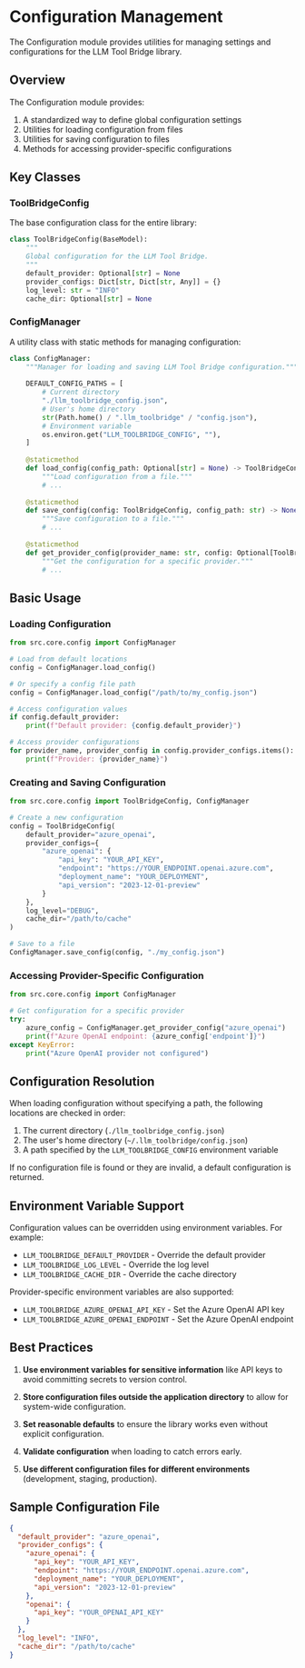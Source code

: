 # Configuration Management

The Configuration module provides utilities for managing settings and configurations for the LLM Tool Bridge library.

## Overview

The Configuration module provides:

1. A standardized way to define global configuration settings
2. Utilities for loading configuration from files
3. Utilities for saving configuration to files
4. Methods for accessing provider-specific configurations

## Key Classes

### ToolBridgeConfig

The base configuration class for the entire library:

```python
class ToolBridgeConfig(BaseModel):
    """
    Global configuration for the LLM Tool Bridge.
    """
    default_provider: Optional[str] = None
    provider_configs: Dict[str, Dict[str, Any]] = {}
    log_level: str = "INFO"
    cache_dir: Optional[str] = None
```

### ConfigManager

A utility class with static methods for managing configuration:

```python
class ConfigManager:
    """Manager for loading and saving LLM Tool Bridge configuration."""
    
    DEFAULT_CONFIG_PATHS = [
        # Current directory
        "./llm_toolbridge_config.json",
        # User's home directory
        str(Path.home() / ".llm_toolbridge" / "config.json"),
        # Environment variable
        os.environ.get("LLM_TOOLBRIDGE_CONFIG", ""),
    ]
    
    @staticmethod
    def load_config(config_path: Optional[str] = None) -> ToolBridgeConfig:
        """Load configuration from a file."""
        # ...
    
    @staticmethod
    def save_config(config: ToolBridgeConfig, config_path: str) -> None:
        """Save configuration to a file."""
        # ...
    
    @staticmethod
    def get_provider_config(provider_name: str, config: Optional[ToolBridgeConfig] = None) -> Dict[str, Any]:
        """Get the configuration for a specific provider."""
        # ...
```

## Basic Usage

### Loading Configuration

```python
from src.core.config import ConfigManager

# Load from default locations
config = ConfigManager.load_config()

# Or specify a config file path
config = ConfigManager.load_config("/path/to/my_config.json")

# Access configuration values
if config.default_provider:
    print(f"Default provider: {config.default_provider}")

# Access provider configurations
for provider_name, provider_config in config.provider_configs.items():
    print(f"Provider: {provider_name}")
```

### Creating and Saving Configuration

```python
from src.core.config import ToolBridgeConfig, ConfigManager

# Create a new configuration
config = ToolBridgeConfig(
    default_provider="azure_openai",
    provider_configs={
        "azure_openai": {
            "api_key": "YOUR_API_KEY",
            "endpoint": "https://YOUR_ENDPOINT.openai.azure.com",
            "deployment_name": "YOUR_DEPLOYMENT",
            "api_version": "2023-12-01-preview"
        }
    },
    log_level="DEBUG",
    cache_dir="/path/to/cache"
)

# Save to a file
ConfigManager.save_config(config, "./my_config.json")
```

### Accessing Provider-Specific Configuration

```python
from src.core.config import ConfigManager

# Get configuration for a specific provider
try:
    azure_config = ConfigManager.get_provider_config("azure_openai")
    print(f"Azure OpenAI endpoint: {azure_config['endpoint']}")
except KeyError:
    print("Azure OpenAI provider not configured")
```

## Configuration Resolution

When loading configuration without specifying a path, the following locations are checked in order:

1. The current directory (`./llm_toolbridge_config.json`)
2. The user's home directory (`~/.llm_toolbridge/config.json`)
3. A path specified by the `LLM_TOOLBRIDGE_CONFIG` environment variable

If no configuration file is found or they are invalid, a default configuration is returned.

## Environment Variable Support

Configuration values can be overridden using environment variables. For example:

- `LLM_TOOLBRIDGE_DEFAULT_PROVIDER` - Override the default provider
- `LLM_TOOLBRIDGE_LOG_LEVEL` - Override the log level
- `LLM_TOOLBRIDGE_CACHE_DIR` - Override the cache directory

Provider-specific environment variables are also supported:

- `LLM_TOOLBRIDGE_AZURE_OPENAI_API_KEY` - Set the Azure OpenAI API key
- `LLM_TOOLBRIDGE_AZURE_OPENAI_ENDPOINT` - Set the Azure OpenAI endpoint

## Best Practices

1. **Use environment variables for sensitive information** like API keys to avoid committing secrets to version control.

2. **Store configuration files outside the application directory** to allow for system-wide configuration.

3. **Set reasonable defaults** to ensure the library works even without explicit configuration.

4. **Validate configuration** when loading to catch errors early.

5. **Use different configuration files for different environments** (development, staging, production).

## Sample Configuration File

```json
{
  "default_provider": "azure_openai",
  "provider_configs": {
    "azure_openai": {
      "api_key": "YOUR_API_KEY",
      "endpoint": "https://YOUR_ENDPOINT.openai.azure.com",
      "deployment_name": "YOUR_DEPLOYMENT",
      "api_version": "2023-12-01-preview"
    },
    "openai": {
      "api_key": "YOUR_OPENAI_API_KEY"
    }
  },
  "log_level": "INFO",
  "cache_dir": "/path/to/cache"
}
```